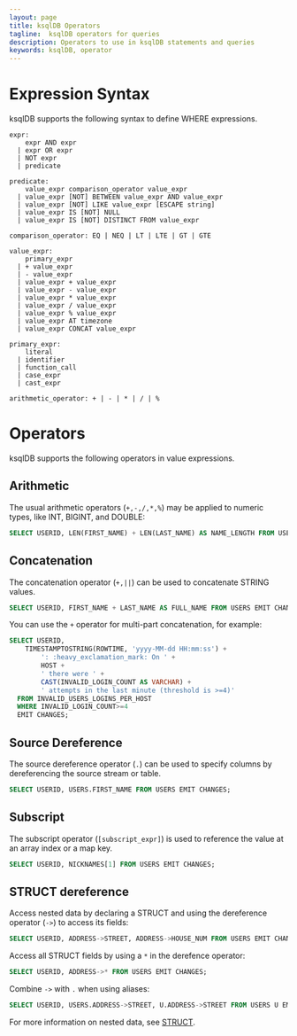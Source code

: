 ```yaml
---
layout: page
title: ksqlDB Operators
tagline:  ksqlDB operators for queries
description: Operators to use in ksqlDB statements and queries
keywords: ksqlDB, operator
---
```


Expression Syntax
=================

ksqlDB supports the following syntax to define WHERE expressions.

```
expr:
    expr AND expr
  | expr OR expr
  | NOT expr
  | predicate
  
predicate:
    value_expr comparison_operator value_expr
  | value_expr [NOT] BETWEEN value_expr AND value_expr  
  | value_expr [NOT] LIKE value_expr [ESCAPE string]
  | value_expr IS [NOT] NULL
  | value_expr IS [NOT] DISTINCT FROM value_expr
    
comparison_operator: EQ | NEQ | LT | LTE | GT | GTE

value_expr:
    primary_expr
  | + value_expr
  | - value_expr
  | value_expr + value_expr
  | value_expr - value_expr
  | value_expr * value_expr
  | value_expr / value_expr
  | value_expr % value_expr
  | value_expr AT timezone
  | value_expr CONCAT value_expr

primary_expr:
    literal
  | identifier
  | function_call
  | case_expr
  | cast_expr
  
arithmetic_operator: + | - | * | / | %
```

Operators
=========

ksqlDB supports the following operators in value expressions.

Arithmetic
----------

The usual arithmetic operators (`+,-,/,*,%`) may be
applied to numeric types, like INT, BIGINT, and DOUBLE:

```sql
SELECT USERID, LEN(FIRST_NAME) + LEN(LAST_NAME) AS NAME_LENGTH FROM USERS EMIT CHANGES;
```

Concatenation
-------------

The concatenation operator  (`+,||`) can be used to
concatenate STRING values.

```sql
SELECT USERID, FIRST_NAME + LAST_NAME AS FULL_NAME FROM USERS EMIT CHANGES;
```

You can use the `+` operator for multi-part concatenation, for
example:

```sql
SELECT USERID,
    TIMESTAMPTOSTRING(ROWTIME, 'yyyy-MM-dd HH:mm:ss') +
        ': :heavy_exclamation_mark: On ' +
        HOST +
        ' there were ' +
        CAST(INVALID_LOGIN_COUNT AS VARCHAR) +
        ' attempts in the last minute (threshold is >=4)'
  FROM INVALID_USERS_LOGINS_PER_HOST
  WHERE INVALID_LOGIN_COUNT>=4
  EMIT CHANGES;
```

Source Dereference
------------------

The source dereference operator (`.`) can be used
to specify columns by dereferencing the source stream or table.

```sql
SELECT USERID, USERS.FIRST_NAME FROM USERS EMIT CHANGES;
```

Subscript
---------

The subscript operator (`[subscript_expr]`) is used to
reference the value at an array index or a map key.

```sql
SELECT USERID, NICKNAMES[1] FROM USERS EMIT CHANGES;
```

STRUCT dereference
------------------

Access nested data by declaring a STRUCT and using the
dereference operator (`->`) to access its fields:

```sql
SELECT USERID, ADDRESS->STREET, ADDRESS->HOUSE_NUM FROM USERS EMIT CHANGES;
```

Access all STRUCT fields by using a `*` in the derefence operator:

```sql
SELECT USERID, ADDRESS->* FROM USERS EMIT CHANGES;
```

Combine `->` with `.` when using aliases:

```sql
SELECT USERID, USERS.ADDRESS->STREET, U.ADDRESS->STREET FROM USERS U EMIT CHANGES;
```

For more information on nested data, see [STRUCT](/reference/sql/data-types/#struct).
